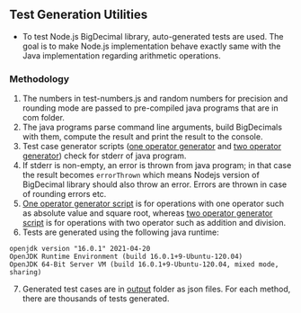 ## Test Generation Utilities

* To test Node.js BigDecimal library, auto-generated tests are used. The goal is to make Node.js implementation behave exactly same with the Java implementation regarding arithmetic operations.


### Methodology 

1. The numbers in test-numbers.js and random numbers for precision and rounding mode are passed to pre-compiled java programs
that are in com folder. 
2. The java programs parse command line arguments, build BigDecimals with them, compute the result and print the result to the console.
3. Test case generator scripts ([one operator generator](oneOperator.js) and [two operator generator](twoOperator.js)) check for stderr of java program.
4. If stderr is non-empty, an error is thrown from java program; in that case the result becomes `errorThrown` which means Nodejs version of
BigDecimal library should also throw an error. Errors are thrown in case of rounding errors etc.
5. [One operator generator script](oneOperator.js) is for operations with one operator such as absolute value and square root, 
whereas [two operator generator script](twoOperator.js) is for operations with two operator such as addition and division.
6. Tests are generated using the following java runtime:

```
openjdk version "16.0.1" 2021-04-20
OpenJDK Runtime Environment (build 16.0.1+9-Ubuntu-120.04)
OpenJDK 64-Bit Server VM (build 16.0.1+9-Ubuntu-120.04, mixed mode, sharing)
```
7. Generated test cases are in [output](./output) folder as json files. For each method, there are thousands of tests generated.
